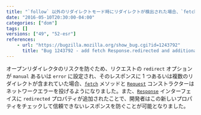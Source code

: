 ```yaml
---
title: "`follow` 以外のリダイレクトモード時にリダイレクトが検出された場合、`fetch()` と `Request` は例外を投げます"
date: "2016-05-10T20:30:00-04:00"
categories: ["dom"]
tags: []
versions: ["49", "52-esr"]
references:
    - url: "https://bugzilla.mozilla.org/show_bug.cgi?id=1243792"
      title: "Bug 1243792 - add fetch Response.redirected and additional security restrictions"
---
```

オープンリダイレクタのリスクを防ぐため、リクエストの `redirect` オプションが `manual` あるいは `error` に設定され、そのレスポンスに 1 つあるいは複数のリダイレクトが含まれていた場合、[`fetch`](https://developer.mozilla.org/docs/Web/API/GlobalFetch/fetch) メソッドと [`Request`](https://developer.mozilla.org/docs/Web/API/Request/Request) コンストラクターはネットワークエラーを投げるようになりました。また、[`Response`](https://developer.mozilla.org/docs/Web/API/Response) インターフェイスに `redirected` プロパティが追加されたことで、開発者はこの新しいプロパティをチェックして信頼できないレスポンスを防ぐことが可能となりました。

